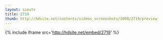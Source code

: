 ```yaml
---
layout: sieutv
title: 2719
thumb: http://hdsite.net/contents/videos_screenshots/2000/2719/preview_360p.mp4.jpg
---
```

{% include iframe src='http://hdsite.net/embed/2719' %}
 
